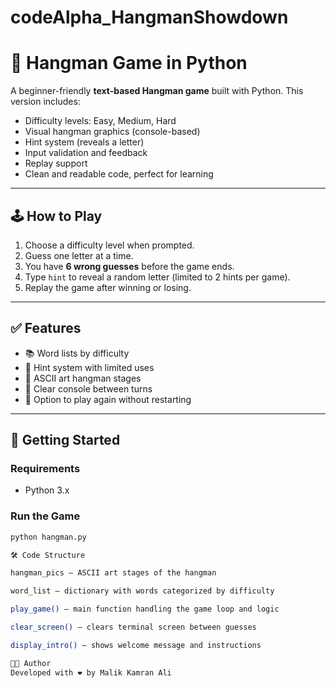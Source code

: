 # codeAlpha_HangmanShowdown
# 🎯 Hangman Game in Python

A beginner-friendly **text-based Hangman game** built with Python. This version includes:

- Difficulty levels: Easy, Medium, Hard
- Visual hangman graphics (console-based)
- Hint system (reveals a letter)
- Input validation and feedback
- Replay support
- Clean and readable code, perfect for learning

---

## 🕹️ How to Play

1. Choose a difficulty level when prompted.
2. Guess one letter at a time.
3. You have **6 wrong guesses** before the game ends.
4. Type `hint` to reveal a random letter (limited to 2 hints per game).
5. Replay the game after winning or losing.

---

## ✅ Features

- 📚 Word lists by difficulty
- 🧠 Hint system with limited uses
- 🎨 ASCII art hangman stages
- 🧼 Clear console between turns
- 🔁 Option to play again without restarting

---

## 🚀 Getting Started

### Requirements
- Python 3.x

### Run the Game

```bash
python hangman.py

🛠️ Code Structure

hangman_pics — ASCII art stages of the hangman

word_list — dictionary with words categorized by difficulty

play_game() — main function handling the game loop and logic

clear_screen() — clears terminal screen between guesses

display_intro() — shows welcome message and instructions

🧑‍💻 Author
Developed with ❤️ by Malik Kamran Ali
